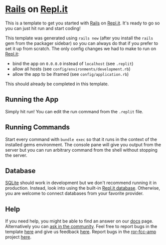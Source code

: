 # [Rails](https://rubyonrails.org/) on [Repl.it](https://replit.com/)

This is a template to get you started with
[Rails](https://rubyonrails.org/) on
[Repl.it](https://replit.com/).  It's ready to go so you can just hit
run and start coding!

This template was generated using `rails new` (after you install the `rails` gem from the packager sidebar) so you can always do that if you prefer to set it up from scratch.  The only config changes we had to make to run on [Repl.it](https://replit.com/):

- bind the app on `0.0.0.0` instead of `localhost` (see `.replit`)
- allow all hosts (see `config/environments/development.rb`)
- allow the app to be iframed (see `config/application.rb`)

This should already be completed in this template.

## Running the App

Simply hit run!  You can edit the run command from the `.replit` file.

## Running Commands

Start every command with `bundle exec` so that it runs in the context
of the installed gems environment.  The console pane will give you
output from the server but you can run arbitrary command from the
shell without stopping the server.

## Database

[SQLite](https://www.sqlite.org/) should work in development but we
don't recommend running it in production.  Instead, look into using
the built-in [Repl.it database](http://docs.repl.it/misc/database).
Otherwise, you are welcome to connect databases from your favorite
provider.

## Help

If you need help, you might be able to find an answer on our
[docs](https://docs.repl.it) page.  Alternatively you can [ask in the
community](https://repl.it/talk/ask).  Feel free to report bugs in the
template [here](https://repl.it/bugs) and give us feedback
[here](https://repl.it/feedback).  Report bugs in the
[ror-fcc-amp](https://github.com/jeremyagray/ror-fcc-amp/) project
[here](https://github.com/jeremyagray/ror-fcc-amp/issues).
